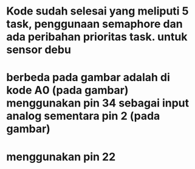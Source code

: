# Kode sudah selesai yang meliputi 5 task, penggunaan semaphore dan ada peribahan prioritas task. untuk sensor debu
# berbeda pada gambar adalah di kode A0 (pada gambar) menggunakan pin 34 sebagai input analog sementara pin 2 (pada gambar) 
# menggunakan pin 22 
